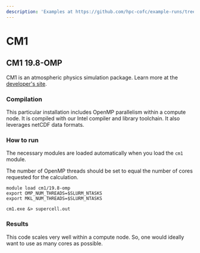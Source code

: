 ```yaml
---
description: 'Examples at https://github.com/hpc-cofc/example-runs/tree/master/physics/CM1'
---
```


# CM1

## CM1 19.8-OMP

CM1 is an atmospheric physics simulation package. Learn more at the [developer's site](http://www2.mmm.ucar.edu/people/bryan/cm1/).

### Compilation

This particular installation includes OpenMP parallelism within a compute node. It is compiled with our Intel compiler and library toolchain. It also leverages netCDF data formats.

### How to run

The necessary modules are loaded automatically when you load the `cm1` module.

The number of OpenMP threads should be set to equal the number of cores requested for the calculation.

```text
module load cm1/19.8-omp
export OMP_NUM_THREADS=$SLURM_NTASKS
export MKL_NUM_THREADS=$SLURM_NTASKS

cm1.exe &> supercell.out
```

### Results

This code scales very well within a compute node. So, one would ideally want to use as many cores as possible.


